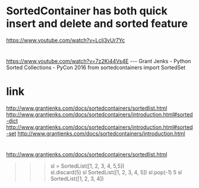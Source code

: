 # SortedContainer has both quick insert and delete and sorted feature
https://www.youtube.com/watch?v=Lcli3vUr7Yc
#
https://www.youtube.com/watch?v=7z2Ki44Vs4E --- Grant Jenks - Python Sorted Collections - PyCon 2016
from sortedcontainers import SortedSet

# link 
http://www.grantjenks.com/docs/sortedcontainers/sortedlist.html
http://www.grantjenks.com/docs/sortedcontainers/introduction.html#sorted-dict
http://www.grantjenks.com/docs/sortedcontainers/introduction.html#sorted-set
http://www.grantjenks.com/docs/sortedcontainers/introduction.html


#
http://www.grantjenks.com/docs/sortedcontainers/sortedlist.html

>>> sl = SortedList([1, 2, 3, 4, 5,5])  
>>> sl.discard(5)
>>> sl
SortedList([1, 2, 3, 4, 5])
>>> sl.pop(-1)
5
>>> sl
SortedList([1, 2, 3, 4])